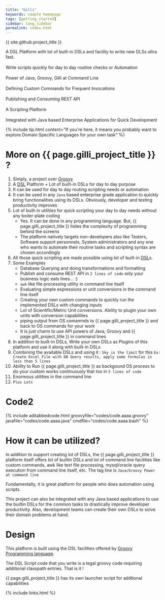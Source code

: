 ```yaml
---
title: "Gilli"
keywords: sample homepage
tags: [getting_started]
sidebar: lang_sidebar
permalink: index.html
---
```


{{ site.github.project_title }}

<div markdown="span" class="alert alert-info" role="alert">

<i class="fa fa-info-circle"></i> A DSL Platform with lot of built-in DSLs and facility to write new DLSs ultra fast.
<br><br>
<i class="fa fa-info-circle"></i> Write scripts quickly for day to day routine checks or Automation
<br><br>
<i class="fa fa-info-circle"></i> Power of Java, Groovy, Gilli at Command Line 
<br><br>
<i class="fa fa-info-circle"></i> Defining Custom Commands for Frequent Invocations
<br><br>
<i class="fa fa-info-circle"></i> Publishing and Consuming REST API
<br><br>
<i class="fa fa-info-circle"></i> A Scripting Platform
<br><br>
<i class="fa fa-info-circle"></i> Integrated with Java based Enterprise Applications for Quick Development
</div>


{% include tip.html content="If you're here, it means you probably want to explore Domain Specific Languages for your own task" %}

# More on {{ page.gilli_project_title }} ?

1. Simply, a project over [Groovy](http://groovy.apache.org/)
1. A [DSL](https://en.wikipedia.org/wiki/Domain-specific_language) 
   Platform + Lot of built-in DSLs for day to day purpose
1. It can be used for day to day routing scripting needs or automation
1. It can be used in any `Java` based enterprise grade application to
   quickly bring functionalities using its DSLs. Obviously, developer
   and testing productivity improves 
1. Lot of built-in utilities for quick scripting your day to day needs
   without any boiler-plate coding
   * Yes. It can be done in any programming language. But,
     {{ page.gilli_project_title }} hides the complexity of programming
     behind the screens
   * The platform natively targets non-developers also like Testers, Software
     support personnels, System administrators and any one who wants to
     automate their routine tasks and scripting syntax are chosen 
     accordingly
1. All those quick scripting are made possible using lot of built-in
   [DSL](https://en.wikipedia.org/wiki/Domain-specific_language)s.
1. Some Examples
    * Database Querying and doing transformations and formatting
    * Publish and consume REST API in `2 lines of code` only your
      business logic eats lines... :) 
    * `awk` like file processing utility in command line itself
    * Evaluating simple expressions or unit conversions in the command
      line itself
    * Creating your own custom commands to quickly run the implemented
      DSLs with changing inputs
    * Lot of Scientific/Metric Unit conversions. Ability to plugin your
      own units with conversion capabilities
    * piping output from OS comamnds to {{ page.gilli_project_title }}
      and back to OS commands for your work
    * It is just charm to use API powers of Java, Groovy and {{ page.gilli_project_title }}
      in command lines
1. In addition to built-in DSLs, Write your own DSLs as Plugins of this platform and use it along with
   built-in DSLs
1. Combining the available DSLs and using it : `Sky is the limit` for this
   `Ex: Create Excel File with DB Query results, apply some formulas in
   less than 5 lines`
1. Ability to Run {{ page.gilli_project_title }} as backgound OS process to do
   your custom works continuously that too in `5 lines of code`
1. Enormous utilities in the command line
1. `Plus Lots`

# Code2

{% include aditabbedcode.html groovyfile="codes/code.aaaa.groovy" javafile="codes/code.aaaa.java" cmdfile="codes/code.aaaa.bash" %}

# How it can be utilized?

In addition to support creating lot of DSLs, the {{ page.gilli_project_title }}
platform itself offers lot of builtin DSLs and lot of command line
facilities like custom commands, awk like text file processing, mysql/oracle query
execution from command line itself, etc. The tag line is `Java/Groovy
Power at command line`

Fundamentally, it is great platform for people who does automation using
scripts.

This project can also be integrated with any Java based applications to
use the builtin DSLs for the common tasks to drastically improve 
developer productivity. Also, development teams can create their own
DSLs to solve their domain problems at hand.

# Design

This platform is built using the DSL facilities offered by
[Groovy Programming language](http://groovy.apache.org/).

The DSL Script code that you write is a legal groovy code requiring
additional classpath entries. That is it !

{{ page.gilli_project_title }} has its own launcher script for addtional
capabilities


{% include links.html %}
